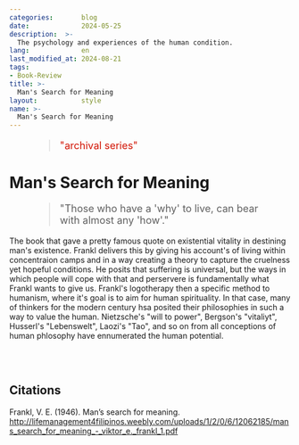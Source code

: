 ```yaml
---
categories:       blog
date:             2024-05-25
description:  >-
  The psychology and experiences of the human condition.
lang:             en
last_modified_at: 2024-08-21
tags:
- Book-Review
title: >-
  Man's Search for Meaning
layout:           style
name: >-
  Man's Search for Meaning
---
```


<figure class="container-lg" style="padding: 0;">
    <blockquote class="blockquote" style="font-size: 18px; color: red;">
    <p style="color: #D21404;">"archival series"</p>
    </blockquote>
</figure>

# Man's Search for Meaning

<figure class="container-lg" style="padding: 0;">
    <blockquote class="blockquote" style="font-size: 18px;">
    <p>"Those who have a 'why' to live, can bear with almost any 'how'."</p>
    </blockquote>
</figure>

The book that gave a pretty famous quote on existential vitality in destining man's existence. Frankl delivers this by giving his account's of living within concentraion camps and in a way creating a theory to capture the cruelness yet hopeful conditions. He posits that suffering is universal, but the ways in which people will cope with that and perservere is fundamentally what Frankl wants to give us. Frankl's logotherapy then a specific method to humanism, where it's goal is to aim for human spirituality. In that case, many of thinkers for the modern century hsa posited their philosophies in such a way to value the human. Nietzsche's "will to power", Bergson's "vitaliyt", Husserl's "Lebenswelt", Laozi's "Tao", and so on from all conceptions of human phlosophy have ennumerated the human potential.

<br/><br/>

## Citations

Frankl, V. E. (1946). Man’s search for meaning. http://lifemanagement4filipinos.weebly.com/uploads/1/2/0/6/12062185/mans_search_for_meaning_-_viktor_e._frankl_1.pdf
